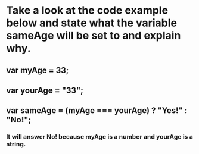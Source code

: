 # Take a look at the code example below and state what the variable sameAge will be set to and explain why.

## var myAge = 33;
## var yourAge = "33";
## var sameAge = (myAge === yourAge) ? "Yes!" : "No!";

### It will answer No! because myAge is a number and yourAge is a string.
